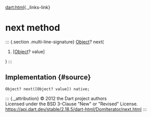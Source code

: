 [dart:html](../../dart-html/dart-html-library){._links-link}

next method
===========

::: {.section .multi-line-signature}
[Object](../../dart-core/object-class)? next(

1.  \[[Object](../../dart-core/object-class)? value\]

)
:::

Implementation {#source}
--------------

``` {.language-dart data-language="dart"}
Object? next([Object? value]) native;
```

::: {._attribution}
© 2012 the Dart project authors\
Licensed under the BSD 3-Clause \"New\" or \"Revised\" License.\
<https://api.dart.dev/stable/2.18.5/dart-html/DomIterator/next.html>
:::
